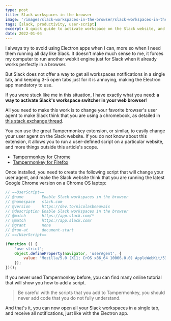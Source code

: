 ```yaml
---
type: post
title: Slack workspaces in the browser
image: '/images/slack-workspaces-in-the-browser/slack-workspaces-in-the-browser.jpg'
tags: [slack, productivity, user-script]
excerpt: A quick guide to activate workspace on the Slack website, and avoid using the electron app.
date: 2022-01-04
---
```


I always try to avoid using Electron apps when I can, more so when I need them running all day like Slack. It doesn't make much sense to me, it forces my computer to run another webkit engine just for Slack when it already works perfectly in a browser.

But Slack does not offer a way to get all workspaces notifications in a single tab, and keeping 3-5 open tabs just for it is annoying, making the Electron app mandatory to use. 

If you were stuck like me in this situation, I have exactly what you need: **a way to activate Slack's workspace switcher in your web browser**!

<CaptionImage src="/images/slack-workspaces-in-the-browser/slack-workspaces.jpg" alt="Slack workspaces" caption="Worspaces switcher in the browser" /> 

All you need to make this work is to change your favorite browser's user agent to make Slack think that you are using a chromebook, as detailed in [this stack exchange thread](https://webapps.stackexchange.com/questions/144258/slacks-web-version-shows-workspace-switching-sidebar-but-only-on-chromebooks).

You can use the great Tampermonkey extension, or similar, to easily change your user agent on the Slack website. If you do not know about this extension, it allows you to run a user-defined script on a particular website, and more things outside this article's scope.

- [Tampermonkey for Chrome](https://chrome.google.com/webstore/detail/tampermonkey/dhdgffkkebhmkfjojejmpbldmpobfkfo?hl=en)
- [Tampermonkey for Firefox](https://addons.mozilla.org/en-US/firefox/addon/tampermonkey/)

Once installed, you need to create the following script that will change your user agent, and make the Slack website think that you are running the latest Google Chrome version on a Chrome OS laptop:

```javascript
// ==UserScript==
// @name        Enable Slack workspaces in the browser
// @namespace   slack.com
// @version     https://dev.to/nicolasbeauvais
// @description Enable Slack workspaces in the browser
// @match       https://app.slack.com/*
// @match       https://app.slack.com/
// @grant       none
// @run-at      document-start
// ==/UserScript==

(function () {
	'use strict';
    Object.defineProperty(navigator, 'userAgent', {
        value: 'Mozilla/5.0 (X11; CrOS x86_64 10066.0.0) AppleWebKit/537.36 (KHTML, like Gecko) Chrome/96.0.4664.110 Safari/537.36'
    });
})();
```

If you never used Tampermonkey before, you can find many online tutorial 
that will show you how to add a script. 

> Be careful with the scripts that you add to Tampermonkey, you should never add code that you do not fully understand.

And that's it, you can now open all your Slack workspaces in a single tab, and receive all notifications, just like with the Electron app.
